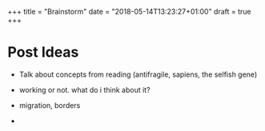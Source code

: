 +++
title = "Brainstorm"
date = "2018-05-14T13:23:27+01:00"
draft = true
+++

# Post Ideas

* Talk about concepts from reading (antifragile, sapiens, the selfish gene)

* working or not. what do i think about it?

* migration, borders

*
